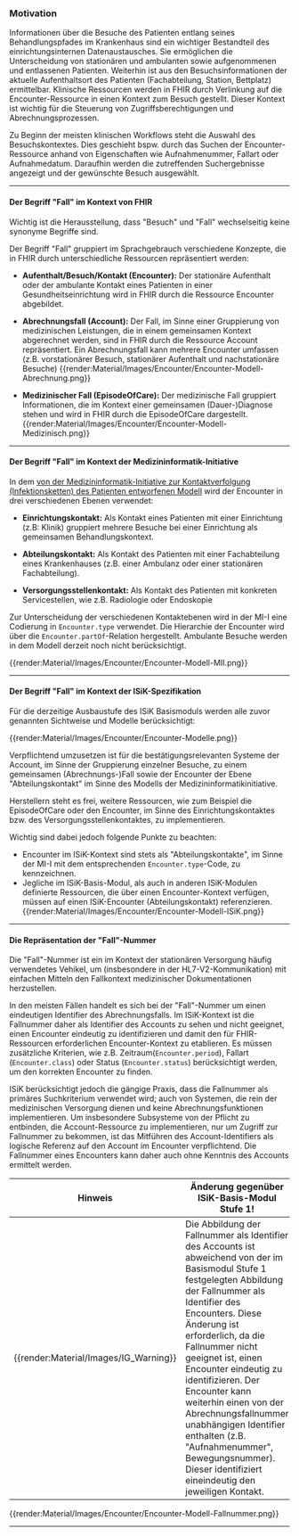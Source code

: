 ### Motivation

Informationen über die Besuche des Patienten entlang seines Behandlungspfades im Krankenhaus sind ein wichtiger Bestandteil des einrichtungsinternen Datenaustausches.
Sie ermöglichen die Unterscheidung von stationären und ambulanten sowie aufgenommenen und entlassenen Patienten.
Weiterhin ist aus den Besuchsinformationen der aktuelle Aufenthaltsort des Patienten (Fachabteilung, Station, Bettplatz) ermittelbar.
Klinische Ressourcen werden in FHIR durch Verlinkung auf die Encounter-Ressource in einen Kontext zum Besuch gestellt. Dieser Kontext ist wichtig für die Steuerung von Zugriffsberechtigungen und Abrechnungsprozessen.


Zu Beginn der meisten klinischen Workflows steht die Auswahl des Besuchskontextes. Dies geschieht bspw. durch das Suchen der Encounter-Ressource anhand von Eigenschaften wie Aufnahmenummer, Fallart oder Aufnahmedatum. Daraufhin werden die zutreffenden Suchergebnisse angezeigt und der gewünschte Besuch ausgewählt.

---

#### Der Begriff "Fall" im Kontext von FHIR

Wichtig ist die Herausstellung, dass "Besuch" und "Fall" wechselseitig keine synonyme Begriffe sind. 

Der Begriff "Fall" gruppiert im Sprachgebrauch verschiedene Konzepte, die in FHIR durch unterschiedliche Ressourcen repräsentiert werden:

* **Aufenthalt/Besuch/Kontakt (Encounter):**
Der stationäre Aufenthalt oder der ambulante Kontakt eines Patienten in einer Gesundheitseinrichtung wird in FHIR durch die Ressource Encounter abgebildet.

* **Abrechnungsfall (Account):**
Der Fall, im Sinne einer Gruppierung von medizinischen Leistungen, die in einem gemeinsamen Kontext abgerechnet werden, sind in FHIR durch die Ressource Account repräsentiert. Ein Abrechnungsfall kann mehrere Encounter umfassen (z.B. vorstationärer Besuch, stationärer Aufenthalt und nachstationäre Besuche)
{{render:Material/Images/Encounter/Encounter-Modell-Abrechnung.png}}

* **Medizinischer Fall (EpisodeOfCare):**
Der medizinische Fall gruppiert Informationen, die im Kontext einer gemeinsamen (Dauer-)Diagnose stehen und wird in FHIR durch die EpisodeOfCare dargestellt.
{{render:Material/Images/Encounter/Encounter-Modell-Medizinisch.png}}

---

#### Der Begriff "Fall" im Kontext der Medizininformatik-Initiative
In dem [von der Medizininformatik-Initiative zur Kontaktverfolgung (Infektionsketten) des Patienten entworfenen Modell](https://simplifier.net/guide/MedizininformatikInitiative-ModulFall-ImplementationGuide-backup/EinfachesAufbaumodell?version=current) wird der Encounter in drei verschiedenen Ebenen verwendet:

* **Einrichtungskontakt:**
Als Kontakt eines Patienten mit einer Einrichtung (z.B: Klinik) gruppiert mehrere Besuche bei einer Einrichtung als gemeinsamen Behandlungskontext.

* **Abteilungskontakt:**
Als Kontakt des Patienten mit einer Fachabteilung eines Krankenhauses (z.B. einer Ambulanz oder einer stationären Fachabteilung).

* **Versorgungsstellenkontakt:**
Als Kontakt des Patienten mit konkreten Servicestellen, wie z.B. Radiologie oder Endoskopie

Zur Unterscheidung der verschiedenen Kontaktebenen wird in der MI-I eine Codierung in `Encounter.type` verwendet. Die Hierarchie der Encounter wird über die `Encounter.partOf`-Relation hergestellt. Ambulante Besuche werden in dem Modell derzeit noch nicht berücksichtigt.

{{render:Material/Images/Encounter/Encounter-Modell-MII.png}}

---

#### Der Begriff "Fall" im Kontext der ISiK-Spezifikation

Für die derzeitige Ausbaustufe des ISiK Basismoduls werden alle zuvor genannten Sichtweise und Modelle berücksichtigt:

{{render:Material/Images/Encounter/Encounter-Modelle.png}}

Verpflichtend umzusetzen ist für die bestätigungsrelevanten Systeme der Account, im Sinne der Gruppierung einzelner Besuche, zu einem gemeinsamen (Abrechnungs-)Fall sowie der Encounter der Ebene "Abteilungskontakt" im Sinne des Modells der Medizininformatikinitiative.

Herstellern steht es frei, weitere Ressourcen, wie zum Beispiel die EpisodeOfCare oder den Encounter, im Sinne des Einrichtungskontaktes bzw. des Versorgungsstellenkontaktes, zu implementieren.

Wichtig sind dabei jedoch folgende Punkte zu beachten:

* Encounter im ISiK-Kontext sind stets als "Abteilungskontakte", im Sinne der MI-I mit dem entsprechenden `Encounter.type`-Code, zu kennzeichnen.
* Jegliche im ISiK-Basis-Modul, als auch in anderen ISiK-Modulen definierte Ressourcen, die über einen Encounter-Kontext verfügen, müssen auf einen ISiK-Encounter (Abteilungskontakt) referenzieren.
{{render:Material/Images/Encounter/Encounter-Modell-ISiK.png}}

---

#### Die Repräsentation der "Fall"-Nummer

Die "Fall"-Nummer ist ein im Kontext der stationären Versorgung häufig verwendetes Vehikel, um (insbesondere in der HL7-V2-Kommunikation) mit einfachen Mitteln den Fallkontext medizinischer Dokumentationen herzustellen.

In den meisten Fällen handelt es sich bei der "Fall"-Nummer um einen eindeutigen Identifier des Abrechnungsfalls. 
Im ISiK-Kontext ist die Fallnummer daher als Identifier des Accounts zu sehen und nicht geeignet, einen Encounter eindeutig zu identifizieren und damit den für FHIR-Ressourcen erforderlichen Encounter-Kontext zu etablieren.
Es müssen zusätzliche Kriterien, wie z.B. Zeitraum(`Encounter.period`), Fallart (`Encounter.class`) oder Status (`Encounter.status`) berücksichtigt werden, um den korrekten Encounter zu finden.

ISiK berücksichtigt jedoch die gängige Praxis, dass die Fallnummer als primäres Suchkriterium verwendet wird; auch von Systemen, die rein der medizinischen Versorgung dienen und keine Abrechnungsfunktionen implementieren. 
Um insbesondere Subsysteme von der Pflicht zu entbinden, die Account-Ressource zu implementieren, nur um Zugriff zur Fallnummer zu bekommen, ist das Mitführen des Account-Identifiers als logische Referenz auf den Account im Encounter verpflichtend. Die Fallnummer eines Encounters kann daher auch ohne Kenntnis des Accounts ermittelt werden.

| Hinweis | Änderung gegenüber ISiK-Basis-Modul Stufe 1!|
|---------|---------------------|
| {{render:Material/Images/IG_Warning}} | Die Abbildung der Fallnummer als Identifier des Accounts ist abweichend von der im Basismodul Stufe 1 festgelegten Abbildung der Fallnummer als Identifier des Encounters. Diese Änderung ist erforderlich, da die Fallnummer nicht geeignet ist, einen Encounter eindeutig zu identifizieren. Der Encounter kann weiterhin einen von der Abrechnungsfallnummer unabhängigen Identifier enthalten (z.B. "Aufnahmenummer", Bewegungsnummer). Dieser identifiziert eineindeutig den jeweiligen Kontakt.|

{{render:Material/Images/Encounter/Encounter-Modell-Fallnummer.png}}

---
